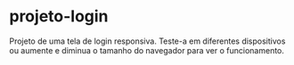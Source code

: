 # projeto-login
 Projeto de uma tela de login responsiva.
 Teste-a em diferentes dispositivos ou aumente e diminua o tamanho do navegador para ver o funcionamento.
